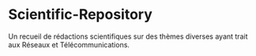 # Scientific-Repository
Un recueil de rédactions scientifiques sur des thèmes diverses 
ayant trait aux Réseaux et Télécommunications.
